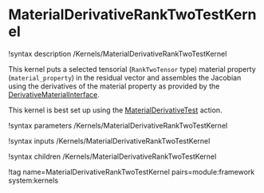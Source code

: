 # MaterialDerivativeRankTwoTestKernel

!syntax description /Kernels/MaterialDerivativeRankTwoTestKernel

This kernel puts a selected tensorial (`RankTwoTensor` type) material property (`material_property`) in the residual vector
and assembles the Jacobian using the derivatives of the material property as provided by the
[DerivativeMaterialInterface](/DerivativeMaterialInterface.md).

This kernel is best set up using the [MaterialDerivativeTest](/MaterialDerivativeTestAction.md) action.

!syntax parameters /Kernels/MaterialDerivativeRankTwoTestKernel

!syntax inputs /Kernels/MaterialDerivativeRankTwoTestKernel

!syntax children /Kernels/MaterialDerivativeRankTwoTestKernel

!tag name=MaterialDerivativeRankTwoTestKernel pairs=module:framework system:kernels
